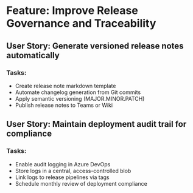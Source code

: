 # Feature: Improve Release Governance and Traceability

## User Story: Generate versioned release notes automatically

### Tasks:
- Create release note markdown template
- Automate changelog generation from Git commits
- Apply semantic versioning (MAJOR.MINOR.PATCH)
- Publish release notes to Teams or Wiki

## User Story: Maintain deployment audit trail for compliance

### Tasks:
- Enable audit logging in Azure DevOps
- Store logs in a central, access-controlled blob
- Link logs to release pipelines via tags
- Schedule monthly review of deployment compliance
